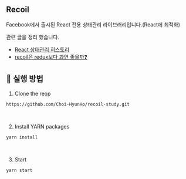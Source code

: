 ## Recoil

Facebook에서 출시된 React 전용 상태관리 라이브러리입니다.(React에 최적화)

관련 글을 정리 했습니다.

-   [React 상태관리 히스토리](https://www.choi-hyunho.com/posts/React/react-state-manage)
-   [recoil은 redux보다 과연 좋을까❓](https://www.choi-hyunho.com/posts/React/react-recoil)

## 🚀 실행 방법

1. Clone the reop

```
https://github.com/Choi-HyunHo/recoil-study.git
```

<br>

2. Install YARN packages

```
yarn install
```

<br>

3. Start

```
yarn start
```
